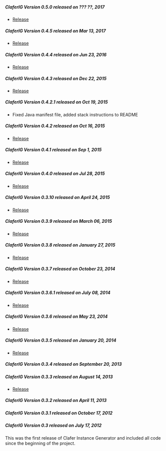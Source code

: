 ##### ClaferIG Version 0.5.0 released on ??? ??, 2017

* [Release](https://github.com/gsdlab/claferIG/pull/??)

##### ClaferIG Version 0.4.5 released on Mar 13, 2017

* [Release](https://github.com/gsdlab/claferIG/pull/33)

##### ClaferIG Version 0.4.4 released on Jun 23, 2016

* [Release](https://github.com/gsdlab/claferIG/pull/32)

##### ClaferIG Version 0.4.3 released on Dec 22, 2015

* [Release](https://github.com/gsdlab/claferIG/pull/31)

##### ClaferIG Version 0.4.2.1 released on Oct 19, 2015

* Fixed Java manifest file, added stack instructions to README

##### ClaferIG Version 0.4.2 released on Oct 16, 2015

* [Release](https://github.com/gsdlab/claferIG/pull/28)

##### ClaferIG Version 0.4.1 released on Sep 1, 2015

* [Release](https://github.com/gsdlab/claferIG/pull/27)

##### ClaferIG Version 0.4.0 released on Jul 28, 2015

* [Release](https://github.com/gsdlab/claferIG/pull/26)

##### ClaferIG Version 0.3.10 released on April 24, 2015

* [Release](https://github.com/gsdlab/claferIG/pull/25)

##### ClaferIG Version 0.3.9 released on March 06, 2015

* [Release](https://github.com/gsdlab/claferIG/pull/24)

##### ClaferIG Version 0.3.8 released on January 27, 2015

* [Release](https://github.com/gsdlab/claferIG/pull/23)

##### ClaferIG Version 0.3.7 released on October 23, 2014

* [Release](https://github.com/gsdlab/claferIG/pull/22)

##### ClaferIG Version 0.3.6.1 released on July 08, 2014

* [Release](https://github.com/gsdlab/claferIG/pull/20)

##### ClaferIG Version 0.3.6 released on May 23, 2014

* [Release](https://github.com/gsdlab/claferIG/pull/19)

##### ClaferIG Version 0.3.5 released on January 20, 2014

* [Release](https://github.com/gsdlab/claferIG/pull/17)

##### ClaferIG Version 0.3.4 released on September 20, 2013

##### ClaferIG Version 0.3.3 released on August 14, 2013

* [Release](https://github.com/gsdlab/claferIG/pull/12)

##### ClaferIG Version 0.3.2 released on April 11, 2013

##### ClaferIG Version 0.3.1 released on October 17, 2012

##### ClaferIG Version 0.3 released on July 17, 2012

This was the first release of Clafer Instance Generator and included all code since the beginning of the project.
